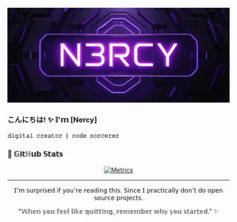 
![banner](https://github.com/N3rcy/N3rcy/blob/main/assets/banner.png?raw=true)

### こんにちは! ✨ 𝕀'𝕞 [Nercy]
**`𝚍𝚒𝚐𝚒𝚝𝚊𝚕 𝚌𝚛𝚎𝚊𝚝𝚘𝚛 | 𝚌𝚘𝚍𝚎 𝚜𝚘𝚛𝚌𝚎𝚛𝚎𝚛 `**

### 🌌 𝔾𝕚𝕥ℍ𝕦𝕓 𝕊𝕥𝕒𝕥𝕤
<div align="center">

[![Metrics](https://github-readme-stats.vercel.app/api?username=N3rcy&theme=synthwave)](https://github.com/anuraghazra/github-readme-stats)
  
</div>

---

<div align="center">
𝖨'𝗆 𝗌𝗎𝗋𝗉𝗋𝗂𝗌𝖾𝖽 𝗂𝖿 𝗒𝗈𝗎'𝗋𝖾 𝗋𝖾𝖺𝖽𝗂𝗇𝗀 𝗍𝗁𝗂𝗌. 𝖲𝗂𝗇𝖼𝖾 𝖨 𝗉𝗋𝖺𝖼𝗍𝗂𝖼𝖺𝗅𝗅𝗒 𝖽𝗈𝗇'𝗍 𝖽𝗈 𝗈𝗉𝖾𝗇 𝗌𝗈𝗎𝗋𝖼𝖾 𝗉𝗋𝗈𝗃𝖾𝖼𝗍𝗌.
</div>

<div align="center">
  
  "𝕎𝕙𝕖𝕟 𝕪𝕠𝕦 𝕗𝕖𝕖𝕝 𝕝𝕚𝕜𝕖 𝕢𝕦𝕚𝕥𝕥𝕚𝕟𝕘, 𝕣𝕖𝕞𝕖𝕞𝕓𝕖𝕣 𝕨𝕙𝕪 𝕪𝕠𝕦 𝕤𝕥𝕒𝕣𝕥𝕖𝕕." ✨

</div>